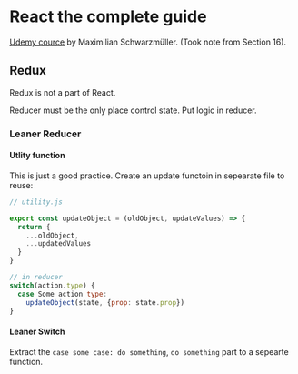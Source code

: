 # React the complete guide

[Udemy cource](https://www.udemy.com/react-the-complete-guide-incl-redux/) by Maximilian Schwarzmüller. (Took note from Section 16).

## Redux

Redux is not a part of React.

Reducer must be the only place control state. Put logic in reducer.

### Leaner Reducer
#### Utlity function
This is just a good practice.
Create an update functoin in sepearate file to reuse:

```Javascript
// utility.js

export const updateObject = (oldObject, updateValues) => {
  return {
    ...oldObject,
    ...updatedValues
  }
}

// in reducer
switch(action.type) {
  case Some action type:
    updateObject(state, {prop: state.prop})
}
```
#### Leaner Switch
Extract the `case some case: do something`, `do something` part to a sepearte function.
